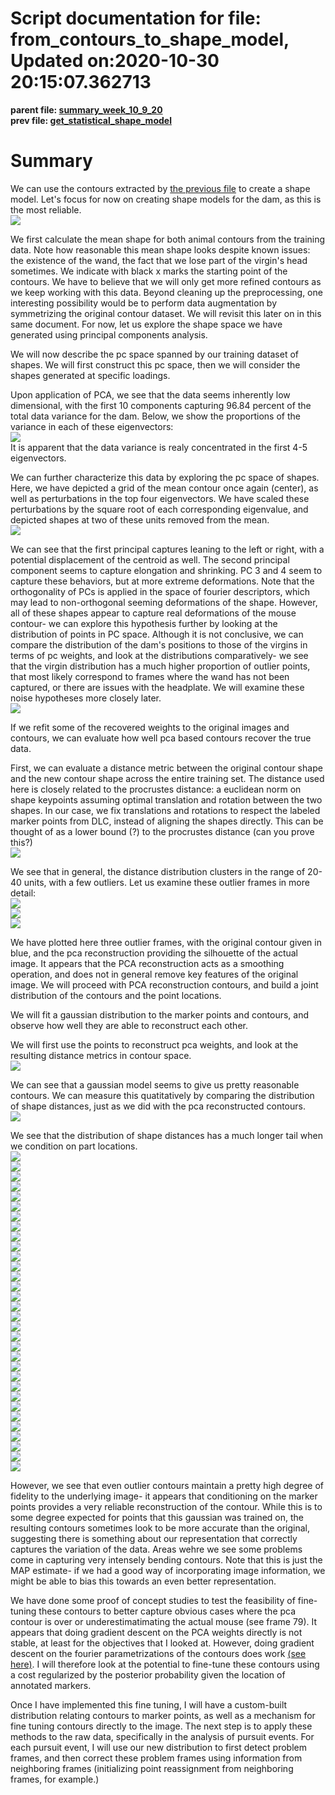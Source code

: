
Script documentation for file: from_contours_to_shape_model, Updated on:2020-10-30 20:15:07.362713
==================================================================================================
 
  
**parent file: [summary_week_10_9_20](./summary_week_10_9_20.md)**  
**prev file: [get_statistical_shape_model](./get_statistical_shape_model.md)**
# Summary


We can use the contours extracted by [the previous file](./get_statistical_shape_model.md) to create a shape model. Let's focus for now on creating shape models for the dam, as this is the most reliable.   
<img src="./images/mean_shape.png" />

We first calculate the mean shape for both animal contours from the training data. Note how reasonable this mean shape looks despite known issues: the existence of the wand, the fact that we lose part of the virgin's head sometimes. We indicate with black x marks the starting point of the contours. We have to believe that we will only get more refined contours as we keep working with this data. Beyond cleaning up the preprocessing, one interesting possibility would be to perform data augmentation by symmetrizing the original contour dataset. We will revisit this later on in this same document. For now, let us explore the shape space we have generated using principal components analysis.

We will now describe the pc space spanned by our training dataset of shapes. We will first construct this pc space, then we will consider the shapes generated at specific loadings.

Upon application of PCA, we see that the data seems inherently low dimensional, with the first 10 components capturing 96.84 percent of the total data variance for the dam. Below, we show the proportions of the variance in each of these eigenvectors:  
<img src="./images/dam_variance_ratio.png" />  
It is apparent that the data variance is realy concentrated in the first 4-5 eigenvectors.

We can further characterize this data by exploring the pc space of shapes. Here, we have depicted a grid of the mean contour once again (center), as well as perturbations in the top four eigenvectors. We have scaled these perturbations by the square root of each corresponding eigenvalue, and depicted shapes at two of these units removed from the mean.  
<img src="./images/pca_one_unit_exploration.png" />

We can see that the first principal captures leaning to the left or right, with a potential displacement of the centroid as well. The second principal component seems to capture elongation and shrinking. PC 3 and 4 seem to capture these behaviors, but at more extreme deformations. Note that the orthogonality of PCs is applied in the space of fourier descriptors, which may lead to non-orthogonal seeming deformations of the shape. However, all of these shapes appear to capture real deformations of the mouse contour- we can explore this hypothesis further by looking at the distribution of points in PC space. Although it is not conclusive, we can compare the distribution of the dam's positions to those of the virgins in terms of pc weights, and look at the distributions comparatively- we see that the virgin distribution has a much higher proportion of outlier points, that most likely correspond to frames where the wand has not been captured, or there are issues with the headplate. We will examine these noise hypotheses more closely later.  
<img src="./images/plot_pc1_2.png" />

If we refit some of the recovered weights to the original images and contours, we can evaluate how well pca based contours recover the true data.

First, we can evaluate a distance metric between the original contour shape and the new contour shape across the entire training set. The distance used here is closely related to the procrustes distance: a euclidean norm on shape keypoints assuming optimal translation and rotation between the two shapes. In our case, we fix translations and rotations to respect the labeled marker points from DLC, instead of aligning the shapes directly. This can be thought of as a lower bound (?) to the procrustes distance (can you prove this?)  
<img src="./images/procrustes_distance_lb.png" />

We see that in general, the distance distribution clusters in the range of 20-40 units, with a few outliers. Let us examine these outlier frames in more detail:  
<img src="./images/outlier_contour18.png" />  
<img src="./images/outlier_contour21.png" />  
<img src="./images/outlier_contour65.png" />

We have plotted here three outlier frames, with the original contour given in blue, and the pca reconstruction providing the silhouette of the actual image. It appears that the PCA reconstruction acts as a smoothing operation, and does not in general remove key features of the original image. We will proceed with PCA reconstruction contours, and build a joint distribution of the contours and the point locations.

We will fit a gaussian distribution to the marker points and contours, and observe how well they are able to reconstruct each other.

We will first use the points to reconstruct pca weights, and look at the resulting distance metrics in contour space.  
<img src="./images/gaussian_conditioning_contour.png" />

We can see that a gaussian model seems to give us pretty reasonable contours. We can measure this quatitatively by comparing the distribution of shape distances, just as we did with the pca reconstructed contours.  
<img src="./images/reconstruction_distance_hists.png" />

We see that the distribution of shape distances has a much longer tail when we condition on part locations.  
<img src="./images/outlier_contour_gauss0.png" />  
<img src="./images/outlier_contour_gauss4.png" />  
<img src="./images/outlier_contour_gauss17.png" />  
<img src="./images/outlier_contour_gauss18.png" />  
<img src="./images/outlier_contour_gauss21.png" />  
<img src="./images/outlier_contour_gauss22.png" />  
<img src="./images/outlier_contour_gauss27.png" />  
<img src="./images/outlier_contour_gauss40.png" />  
<img src="./images/outlier_contour_gauss44.png" />  
<img src="./images/outlier_contour_gauss52.png" />  
<img src="./images/outlier_contour_gauss53.png" />  
<img src="./images/outlier_contour_gauss54.png" />  
<img src="./images/outlier_contour_gauss56.png" />  
<img src="./images/outlier_contour_gauss60.png" />  
<img src="./images/outlier_contour_gauss64.png" />  
<img src="./images/outlier_contour_gauss65.png" />  
<img src="./images/outlier_contour_gauss66.png" />  
<img src="./images/outlier_contour_gauss68.png" />  
<img src="./images/outlier_contour_gauss69.png" />  
<img src="./images/outlier_contour_gauss70.png" />  
<img src="./images/outlier_contour_gauss71.png" />  
<img src="./images/outlier_contour_gauss74.png" />  
<img src="./images/outlier_contour_gauss77.png" />  
<img src="./images/outlier_contour_gauss78.png" />  
<img src="./images/outlier_contour_gauss79.png" />  
<img src="./images/outlier_contour_gauss82.png" />  
<img src="./images/outlier_contour_gauss85.png" />  
<img src="./images/outlier_contour_gauss86.png" />  
<img src="./images/outlier_contour_gauss87.png" />  
<img src="./images/outlier_contour_gauss88.png" />  
<img src="./images/outlier_contour_gauss94.png" />  
<img src="./images/outlier_contour_gauss96.png" />

However, we see that even outlier contours maintain a pretty high degree of fidelity to the underlying image- it appears that conditioning on the marker points provides a very reliable reconstruction of the contour. While this is to some degree expected for points that this gaussian was trained on, the resulting contours sometimes look to be more accurate than the original, suggesting there is something about our representation that correctly captures the variation of the data. Areas wehre we see some problems come in capturing very intensely bending contours. Note that this is just the MAP estimate- if we had a good way of incorporating image information, we might be able to bias this towards an even better representation.

We have done some proof of concept studies to test the feasibility of fine-tuning these contours to better capture obvious cases where the pca contour is over or underestimatimating the actual mouse (see frame 79). It appears that doing gradient descent on the PCA weights directly is not stable, at least for the objectives that I looked at. However, doing gradient descent on the fourier parametrizations of the contours does work [(see here)](./test_jax.md). I will therefore look at the potential to fine-tune these contours using a cost regularized by the posterior probability given the location of annotated markers.

Once I have implemented this fine tuning, I will have a custom-built distribution relating contours to marker points, as well as a mechanism for fine tuning contours directly to the image. The next step is to apply these methods to the raw data, specifically in the analysis of pursuit events. For each pursuit event, I will use our new distribution to first detect problem frames, and then correct these problem frames using information from neighboring frames (initializing point reassignment from neighboring frames, for example.)